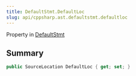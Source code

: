 ```yaml
---
title: DefaultStmt.DefaultLoc
slug: api/cppsharp.ast.defaultstmt.defaultloc
---
```

Property in [DefaultStmt](/api/cppsharp/ast/defaultstmt)

## Summary



```csharp
public SourceLocation DefaultLoc { get; set; }
```


